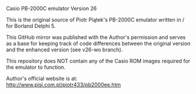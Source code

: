 Casio PB-2000C emulator Version 26

This is the original source of Piotr Piątek's PB-2000C emulator written in / for Borland Delphi 5.

This GitHub mirror was published with the Author's permission and serves as a base for keeping track of code differences between the original version and the enhanced version (see v26-wo branch).

This repository does NOT contain any of the Casio ROM images required for the emulator to function.

Author's official website is at: http://www.pisi.com.pl/piotr433/pb2000ee.htm
